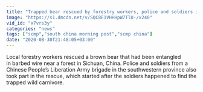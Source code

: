 ```yaml
---
title: "Trapped bear rescued by forestry workers, police and soldiers in southwestern China"
image: "https://s1.dmcdn.net/v/SQC8E1VHHHpW7TlU-/x240"
vid_id: "x7vrs3y"
categories: "news"
tags: ["scmp","south china morning post","scmp china"]
date: "2020-08-30T21:48:05+03:00"
---
```

Local forestry workers rescued a brown bear that had been entangled in barbed wire near a forest in Sichuan, China. Police and soldiers from a Chinese People’s Liberation Army brigade in the southwestern province also took part in the rescue, which started after the soldiers happened to find the trapped wild carnivore.
